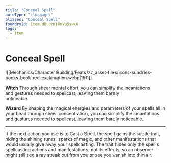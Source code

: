 ```yaml
---
title: "Conceal Spell"
noteType: ":luggage:"
aliases: "Conceal Spell"
foundryId: Item.dBu3rnjRmVu5swx6
tags:
  - Item
---
```


# Conceal Spell
![[Mechanics/Character Building/Feats/zz_asset-files/icons-sundries-books-book-red-exclamation.webp|150]]

**Witch** Through sheer mental effort, you can simplify the incantations  
and gestures needed to spellcast, leaving them barely  
noticeable.

**Wizard** By shaping the magical energies and parameters of your spells all in your head through sheer concentration, you can simplify the incantations and gestures needed to spellcast, leaving them barely noticeable.

* * *

If the next action you use is to Cast a Spell, the spell gains the subtle trait, hiding the shining runes, sparks of magic, and other manifestations that would usually give away your spellcasting. The trait hides only the spell's spellcasting actions and manifestations, not its effects, so an observer might still see a ray streak out from you or see you vanish into thin air.
